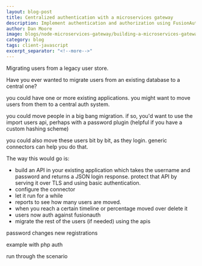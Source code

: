 ```yaml
---
layout: blog-post
title: Centralized authentication with a microservices gateway
description: Implement authentication and authorization using FusionAuth for a gateway API application that routes to two different microservices.
author: Dan Moore
image: blogs/node-microservices-gateway/building-a-microservices-gateway-application.png
category: blog
tags: client-javascript
excerpt_separator: "<!--more-->"
---
```


Migrating users from a legacy user store.

Have you ever wanted to migrate users from an existing database to a central one?

<!--more-->

you could have one or more existing applications. you might want to move users from them to a central auth system.  

you could move people in a big bang migration. if so, you'd want to use the import users api, perhaps with a password plugin (helpful if you have a custom hashing scheme)

you could also move these users bit by bit, as they login. generic connectors can help you do that.

The way this would go is:

* build an API in your existing application which takes the username and password and returns a JSON login response. protect that API by serving it over TLS and using basic authentication.
* configure the connector
* let it run for a while
* reports to see how many users are moved.
* when you reach a certain timeline or percentage moved over delete it 
* users now auth against fusionauth
* migrate the rest of the users (if needed) using the apis

password changes
new registrations

example with php auth 

run through the scenario
